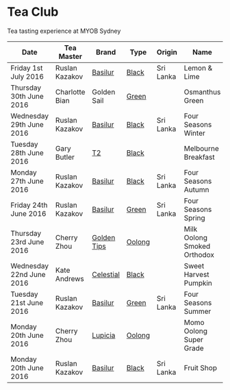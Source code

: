 # Tea Club 
Tea tasting experience at MYOB Sydney

| Date                     | Tea Master      | Brand         | Type     | Origin    | Name                        |
|--------------------------|-----------------|---------------|----------|-----------|-----------------------------|
| Friday 1st July 2016     | Ruslan Kazakov  | [Basilur]     | [Black]  | Sri Lanka | Lemon & Lime                |
| Thursday 30th June 2016  | Charlotte Bian  | Golden Sail   | [Green]  |           | Osmanthus Green             |
| Wednesday 29th June 2016 | Ruslan Kazakov  | [Basilur]     | [Black]  | Sri Lanka | Four Seasons Winter         |
| Tuesday 28th June 2016   | Gary Butler     | [T2]          | [Black]  |           | Melbourne Breakfast         |
| Monday 27th June 2016    | Ruslan Kazakov  | [Basilur]     | [Black]  | Sri Lanka | Four Seasons Autumn         |
| Friday 24th June 2016    | Ruslan Kazakov  | [Basilur]     | [Green]  | Sri Lanka | Four Seasons Spring         |
| Thursday 23rd June 2016  | Cherry Zhou     | [Golden Tips] | [Oolong] |           | Milk Oolong Smoked Orthodox |
| Wednesday 22nd June 2016 | Kate Andrews    | [Celestial]   | [Black]  |           | Sweet Harvest Pumpkin       |
| Tuesday 21st June 2016   | Ruslan Kazakov  | [Basilur]     | [Green]  | Sri Lanka | Four Seasons Summer         |
| Monday 20th June 2016    | Cherry Zhou     | [Lupicia]     | [Oolong] |           | Momo Oolong Super Grade     |
| Monday 20th June 2016    | Ruslan Kazakov  | [Basilur]     | [Black]  | Sri Lanka | Fruit Shop                  |

<!-- Type -->
[Black]: https://en.wikipedia.org/wiki/Black_tea
[Green]: https://en.wikipedia.org/wiki/Green_tea
[White]: https://en.wikipedia.org/wiki/White_tea
[Oolong]: https://en.wikipedia.org/wiki/Oolong

<!-- Brand -->
[Basilur]: http://www.basilurtea.com
[Celestial]: http://www.celestialseasonings.com
[T2]: http://www.t2tea.com
[Lupicia]: http://www.lupicia.com.au
[Golden Tips]: http://goldentipstea.com
